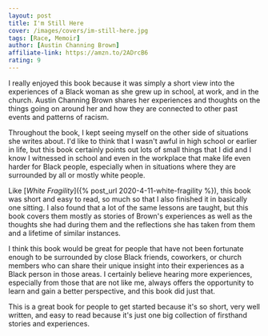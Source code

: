```yaml
---
layout: post
title: I'm Still Here
cover: /images/covers/im-still-here.jpg
tags: [Race, Memoir]
author: [Austin Channing Brown]
affiliate-link: https://amzn.to/2ADrcB6
rating: 9
---
```


I really enjoyed this book because it was simply a short view into the experiences of a Black woman as she grew up in school, at work, and in the church. Austin Channing Brown shares her experiences and thoughts on the things going on around her and how they are connected to other past events and patterns of racism.

Throughout the book, I kept seeing myself on the other side of situations she writes about. I'd like to think that I wasn't awful in high school or earlier in life, but this book certainly points out lots of small things that I did and I know I witnessed in school and even in the workplace that make life even harder for Black people, especially when in situations where they are surrounded by all or mostly white people.

Like [_White Fragility_]({% post_url 2020-4-11-white-fragility %}), this book was short and easy to read, so much so that I also finished it in basically one sitting. I also found that a lot of the same lessons are taught, but this book covers them mostly as stories of Brown's experiences as well as the thoughts she had during them and the reflections she has taken from them and a lifetime of similar instances.

I think this book would be great for people that have not been fortunate enough to be surrounded by close Black friends, coworkers, or church members who can share their unique insight into their experiences as a Black person in those areas. I certainly believe hearing more experiences, especially from those that are not like me, always offers the opportunity to learn and gain a better perspective, and this book did just that.

This is a great book for people to get started because it's so short, very well written, and easy to read because it's just one big collection of firsthand stories and experiences.
